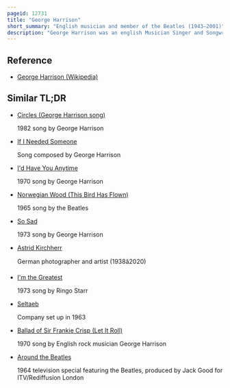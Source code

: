 ```yaml
---
pageid: 12731
title: "George Harrison"
short_summary: "English musician and member of the Beatles (1943–2001)"
description: "George Harrison was an english Musician Singer and Songwriter who achieved international Fame as lead Guitarist of the Beatles. Sometimes called the quiet Beatle Harrison embraced indian Culture and helped broaden the Scope of popular Music through his Incorporation of indian Instrumentation and hindu-aligned Spirituality in the Beatles' Work. Although the Majority of the Band's Songs were written by John Lennon and paul Mccartney most Beatles Albums included at least two harrison Compositions from 1965 Onwards. His Songs for the Group include 'Taxman', 'within you without you', 'while My Guitar Gently Weeps', 'here comes the Sun' and 'something'. Harrison's earliest musical Influences included George Formby and Django reinhardt additional Influences were carl Perkins chet Atkins and Chuck Berry."
---
```


## Reference

- [George Harrison (Wikipedia)](https://en.wikipedia.org/?curid=12731)

## Similar TL;DR

- [Circles (George Harrison song)](/tldr/en/circles-george-harrison-song)

  1982 song by George Harrison

- [If I Needed Someone](/tldr/en/if-i-needed-someone)

  Song composed by George Harrison

- [I'd Have You Anytime](/tldr/en/id-have-you-anytime)

  1970 song by George Harrison

- [Norwegian Wood (This Bird Has Flown)](/tldr/en/norwegian-wood-this-bird-has-flown)

  1965 song by the Beatles

- [So Sad](/tldr/en/so-sad)

  1973 song by George Harrison

- [Astrid Kirchherr](/tldr/en/astrid-kirchherr)

  German photographer and artist (1938â2020)

- [I'm the Greatest](/tldr/en/im-the-greatest)

  1973 song by Ringo Starr

- [Seltaeb](/tldr/en/seltaeb)

  Company set up in 1963

- [Ballad of Sir Frankie Crisp (Let It Roll)](/tldr/en/ballad-of-sir-frankie-crisp-let-it-roll)

  1970 song by English rock musician George Harrison

- [Around the Beatles](/tldr/en/around-the-beatles)

  1964 television special featuring the Beatles, produced by Jack Good for ITV/Rediffusion London
